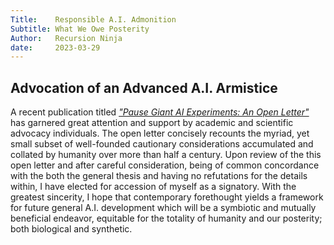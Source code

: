 ```yaml
---
Title:    Responsible A.I. Admonition
Subtitle: What We Owe Posterity
Author:   Recursion Ninja
date:     2023-03-29
---
```



## Advocation of an Advanced A.I. Armistice

A recent publication titled [*"Pause Giant AI Experiments: An Open Letter"*][0] has garnered great attention and support by academic and scientific advocacy individuals.
The open letter concisely recounts the myriad, yet small subset of well-founded cautionary considerations accumulated and collated by humanity over more than half a century.
Upon review of the this open letter and after careful consideration, being of common concordance with the both the general thesis and having no refutations for the details within, I have elected for accession of myself as a signatory.
With the greatest sincerity, I hope that contemporary forethought yields a framework for future general A.I. development which will be a symbiotic and mutually beneficial endeavor, equitable for the totality of humanity and our posterity; both biological and synthetic.


[0]: https://futureoflife.org/open-letter/pause-giant-ai-experiments/
